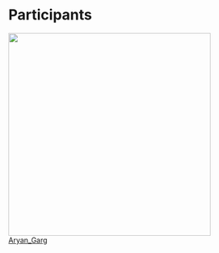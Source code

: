 # Participants

<img src="https://avatars1.githubusercontent.com/u/54898594?s=400&u=9eabd2732f6f9ca06e39bea9ae702b591be2f690&v=4" width="400px;"/><br>
[Aryan_Garg](https://github.com/Aryan-Garg)<br>
